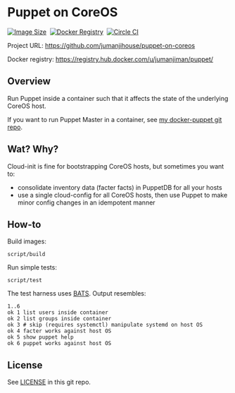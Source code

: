 Puppet on CoreOS
================

[![Image Size](https://img.shields.io/imagelayers/image-size/jumanjiman/puppet/latest.svg)](https://imagelayers.io/?images=jumanjiman/puppet:latest 'View image size and layers')&nbsp;
[![Docker Registry](https://img.shields.io/docker/pulls/jumanjiman/puppet.svg)](https://registry.hub.docker.com/u/jumanjiman/puppet)&nbsp;
[![Circle CI](https://circleci.com/gh/jumanjihouse/puppet-on-coreos.png?circle-token=f9208a48c93c066eedc085afb8e79fd6d2f6c6a4)](https://circleci.com/gh/jumanjihouse/puppet-on-coreos/tree/master 'View CI builds')

Project URL: https://github.com/jumanjihouse/puppet-on-coreos

Docker registry: https://registry.hub.docker.com/u/jumanjiman/puppet/


Overview
--------

Run Puppet inside a container such that it affects the state
of the underlying CoreOS host.

If you want to run Puppet Master in a container, see
[my docker-puppet git repo](https://github.com/jumanjiman/docker-puppet).


Wat? Why?
---------

Cloud-init is fine for bootstrapping CoreOS hosts, but sometimes you want to:

* consolidate inventory data (facter facts) in PuppetDB for all your hosts
* use a single cloud-config for all CoreOS hosts, then
  use Puppet to make minor config changes in an idempotent manner


How-to
------

Build images:

    script/build

Run simple tests:

    script/test

The test harness uses [BATS](https://github.com/sstephenson/bats).
Output resembles:

    1..6
    ok 1 list users inside container
    ok 2 list groups inside container
    ok 3 # skip (requires systemctl) manipulate systemd on host OS
    ok 4 facter works against host OS
    ok 5 show puppet help
    ok 6 puppet works against host OS


License
-------

See [LICENSE](LICENSE) in this git repo.
